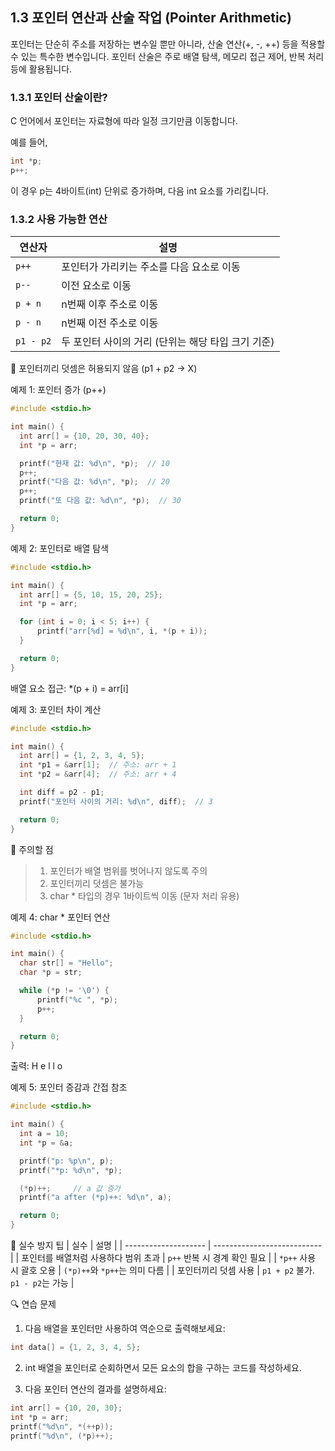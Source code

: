 ## 1.3 포인터 연산과 산술 작업 (Pointer Arithmetic)  
포인터는 단순히 주소를 저장하는 변수일 뿐만 아니라, 산술 연산(+, -, ++) 등을 적용할 수 있는 특수한 변수입니다. 포인터 산술은 주로 배열 탐색, 메모리 접근 제어, 반복 처리 등에 활용됩니다.

### 1.3.1 포인터 산술이란?
C 언어에서 포인터는 자료형에 따라 일정 크기만큼 이동합니다.

예를 들어,
```c
int *p;
p++;
```
이 경우 p는 4바이트(int) 단위로 증가하며, 다음 int 요소를 가리킵니다.

### 1.3.2 사용 가능한 연산
| 연산자       | 설명                             |
| --------- | ------------------------------ |
| `p++`     | 포인터가 가리키는 주소를 다음 요소로 이동        |
| `p--`     | 이전 요소로 이동                      |
| `p + n`   | n번째 이후 주소로 이동                  |
| `p - n`   | n번째 이전 주소로 이동                  |
| `p1 - p2` | 두 포인터 사이의 거리 (단위는 해당 타입 크기 기준) |

📌 포인터끼리 덧셈은 허용되지 않음 (p1 + p2 → X)

예제 1: 포인터 증가 (p++)
```c
#include <stdio.h>

int main() {
  int arr[] = {10, 20, 30, 40};
  int *p = arr;

  printf("현재 값: %d\n", *p);  // 10
  p++;
  printf("다음 값: %d\n", *p);  // 20
  p++;
  printf("또 다음 값: %d\n", *p);  // 30

  return 0;
}
```

예제 2: 포인터로 배열 탐색
```c
#include <stdio.h>

int main() {
  int arr[] = {5, 10, 15, 20, 25};
  int *p = arr;

  for (int i = 0; i < 5; i++) {
      printf("arr[%d] = %d\n", i, *(p + i));
  }

  return 0;
}
```
배열 요소 접근: *(p + i) = arr[i]

예제 3: 포인터 차이 계산
```c
#include <stdio.h>

int main() {
  int arr[] = {1, 2, 3, 4, 5};
  int *p1 = &arr[1];  // 주소: arr + 1
  int *p2 = &arr[4];  // 주소: arr + 4

  int diff = p2 - p1;
  printf("포인터 사이의 거리: %d\n", diff);  // 3

  return 0;
}
```
📌 주의할 점
> 1. 포인터가 배열 범위를 벗어나지 않도록 주의
> 2. 포인터끼리 덧셈은 불가능
> 3. char * 타입의 경우 1바이트씩 이동 (문자 처리 유용)

예제 4: char * 포인터 연산
```c
#include <stdio.h>

int main() {
  char str[] = "Hello";
  char *p = str;

  while (*p != '\0') {
      printf("%c ", *p);
      p++;
  }

  return 0;
}
```

출력: H e l l o

예제 5: 포인터 증감과 간접 참조
```c
#include <stdio.h>

int main() {
  int a = 10;
  int *p = &a;

  printf("p: %p\n", p);
  printf("*p: %d\n", *p);

  (*p)++;     // a 값 증가
  printf("a after (*p)++: %d\n", a);

  return 0;
}
```  

📌 실수 방지 팁
| 실수                   | 설명                          |
| -------------------- | --------------------------- |
| 포인터를 배열처럼 사용하다 범위 초과 | `p++` 반복 시 경계 확인 필요         |
| `*p++` 사용 시 괄호 오용    | `(*p)++`와 `*p++`는 의미 다름     |
| 포인터끼리 덧셈 사용          | `p1 + p2` 불가. `p1 - p2`는 가능 |

🔍 연습 문제

1. 다음 배열을 포인터만 사용하여 역순으로 출력해보세요:
```c
int data[] = {1, 2, 3, 4, 5};
```

2. int 배열을 포인터로 순회하면서 모든 요소의 합을 구하는 코드를 작성하세요.

3. 다음 포인터 연산의 결과를 설명하세요:
```c
int arr[] = {10, 20, 30};
int *p = arr;
printf("%d\n", *(++p));
printf("%d\n", (*p)++);
```
